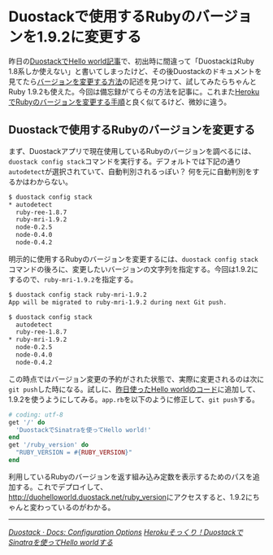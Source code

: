 # <span>Duostackで使用するRubyのバージョンを</span><span>1.9.2に変更する</span>

昨日の[DuostackでHello world記事](/2011/05/12/ruby-duostack-sinatra-hello-world)で、初出時に間違って「DuostackはRuby 1.8系しか使えない」と書いてしまったけど、その後Duostackのドキュメントを見てたら[バージョンを変更する方法](http://docs.duostack.com/ruby/config-options#command-line-client-examples)の記述を見つけて、試してみたらちゃんとRuby 1.9.2も使えた。今回は備忘録がてらその方法を記事に。これまた[HerokuでRubyのバージョンを変更する手順](/2011/05/11/ruby-heroku-version-change)と良く似てるけど、微妙に違う。

<!-- READMORE -->


## Duostackで使用するRubyのバージョンを変更する

まず、Duostackアプリで現在使用しているRubyのバージョンを調べるには、`duostack config stack`コマンドを実行する。デフォルトでは下記の通り`autodetect`が選択されていて、自動判別されるっぽい？ 何を元に自動判別をするかはわからない。

~~~ sh
$ duostack config stack
* autodetect
  ruby-ree-1.8.7
  ruby-mri-1.9.2
  node-0.2.5
  node-0.4.0
  node-0.4.2
~~~

明示的に使用するRubyのバージョンを変更するには、`duostack config stack`コマンドの後ろに、変更したいバージョンの文字列を指定する。今回は1.9.2にするので、`ruby-mri-1.9.2`を指定する。

~~~ sh
$ duostack config stack ruby-mri-1.9.2
App will be migrated to ruby-mri-1.9.2 during next Git push.
~~~

~~~ sh
$ duostack config stack
  autodetect
  ruby-ree-1.8.7
* ruby-mri-1.9.2
  node-0.2.5
  node-0.4.0
  node-0.4.2
~~~

この時点ではバージョン変更の予約がされた状態で、実際に変更されるのは次に`git push`した時になる。試しに、[昨日使ったHello worldのコード](https://github.com/ruedap/duostack-hello-world/tree/1.0)に追加して、1.9.2を使うようにしてみる。`app.rb`を以下のように修正して、`git push`する。

~~~ ruby
# coding: utf-8
get '/' do
  'DuostackでSinatraを使ってHello world!'
end
get '/ruby_version' do
  "RUBY_VERSION = #{RUBY_VERSION}"
end
~~~

利用しているRubyのバージョンを返す組み込み定数を表示するためのパスを追加する。これでデプロイして、<http://duohelloworld.duostack.net/ruby_version>にアクセスすると、1.9.2にちゃんと変わっているのがわかる。

---

<cite>[Duostack &#183; Docs: Configuration Options](http://docs.duostack.com/ruby/config-options#command-line-client-examples)</cite>
<cite>[Herokuそっくり！DuostackでSinatraを使ってHello worldする](/2011/05/12/ruby-duostack-sinatra-hello-world)</cite>
